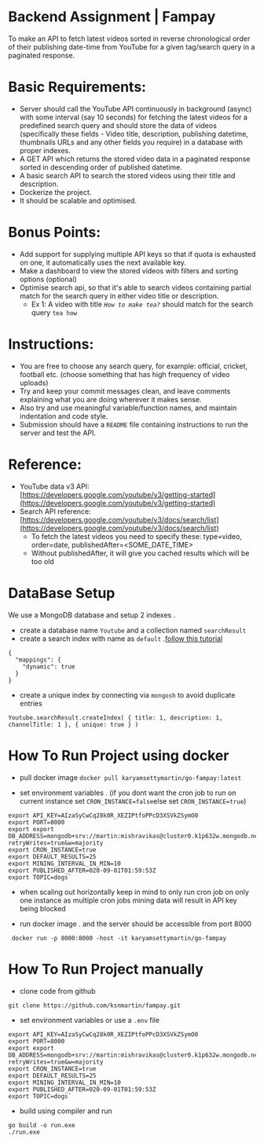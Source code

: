 <h1>Backend Assignment | Fampay </h1>

To make an API to fetch latest videos sorted in reverse chronological order of their publishing date-time from YouTube for a given tag/search query in a paginated response.

# Basic Requirements:

- Server should call the YouTube API continuously in background (async) with some interval (say 10 seconds) for fetching the latest videos for a predefined search query and should store the data of videos (specifically these fields - Video title, description, publishing datetime, thumbnails URLs and any other fields you require) in a database with proper indexes.
- A GET API which returns the stored video data in a paginated response sorted in descending order of published datetime.
- A basic search API to search the stored videos using their title and description.
- Dockerize the project.
- It should be scalable and optimised.

# Bonus Points:

- Add support for supplying multiple API keys so that if quota is exhausted on one, it automatically uses the next available key.
- Make a dashboard to view the stored videos with filters and sorting options (optional)
- Optimise search api, so that it's able to search videos containing partial match for the search query in either video title or description.
    - Ex 1: A video with title *`How to make tea?`* should match for the search query `tea how`

# Instructions:

- You are free to choose any search query, for example: official, cricket, football etc. (choose something that has high frequency of video uploads)
- Try and keep your commit messages clean, and leave comments explaining what you are doing wherever it makes sense.
- Also try and use meaningful variable/function names, and maintain indentation and code style.
- Submission should have a `README` file containing instructions to run the server and test the API.


# Reference:

- YouTube data v3 API: [https://developers.google.com/youtube/v3/getting-started](https://developers.google.com/youtube/v3/getting-started)
- Search API reference: [https://developers.google.com/youtube/v3/docs/search/list](https://developers.google.com/youtube/v3/docs/search/list)
    - To fetch the latest videos you need to specify these: type=video, order=date, publishedAfter=<SOME_DATE_TIME>
    - Without publishedAfter, it will give you cached results which will be too old
# DataBase Setup
We use a MongoDB database and setup 2 indexes .
- create a database name `Youtube` and a collection named `searchResult`
- create a search index with name as `default` .[follow this tutorial](https://www.mongodb.com/docs/atlas/atlas-search/create-index/)
```
{
  "mappings": {
    "dynamic": true
  }
}
```
- create a unique index by connecting via `mongosh` to avoid duplicate entries
```
Youtube.searchResult.createIndex( { title: 1, description: 1, channelTitle: 1 }, { unique: true } )
```
# How To Run Project using docker

-  pull docker image 
`docker pull karyamsettymartin/go-fampay:latest`

- set environment variables . (if you dont want the cron job to run on current instance set `CRON_INSTANCE=false`else set `CRON_INSTANCE=true`)
```
export API_KEY=AIzaSyCwCq28k0R_XEZIPtfoPPcD3XSVkZSymO0
export PORT=8000
export export DB_ADDRESS=mongodb+srv://martin:mishravikas@cluster0.k1p632w.mongodb.net/?retryWrites=true&w=majority
export CRON_INSTANCE=true
export DEFAULT_RESULTS=25
export MINING_INTERVAL_IN_MIN=10
export PUBLISHED_AFTER=020-09-01T01:59:53Z
export TOPIC=dogs`
```
- when scaling out horizontally keep in mind to only run cron job on only one instance as multiple cron jobs mining data will result in API key being blocked


- run docker image . and the server should be accessible from port 8000
```
 docker run -p 8000:8000 -host -it karyamsettymartin/go-fampay
```
# How To Run Project manually
- clone code from github
```
git clone https://github.com/ksnmartin/fampay.git
```
- set environment variables or use a `.env` file
```
export API_KEY=AIzaSyCwCq28k0R_XEZIPtfoPPcD3XSVkZSymO0
export PORT=8000
export export DB_ADDRESS=mongodb+srv://martin:mishravikas@cluster0.k1p632w.mongodb.net/?retryWrites=true&w=majority
export CRON_INSTANCE=true
export DEFAULT_RESULTS=25
export MINING_INTERVAL_IN_MIN=10
export PUBLISHED_AFTER=020-09-01T01:59:53Z
export TOPIC=dogs`
```
- build using compiler and run
```
go build -o run.exe
./run.exe
```
